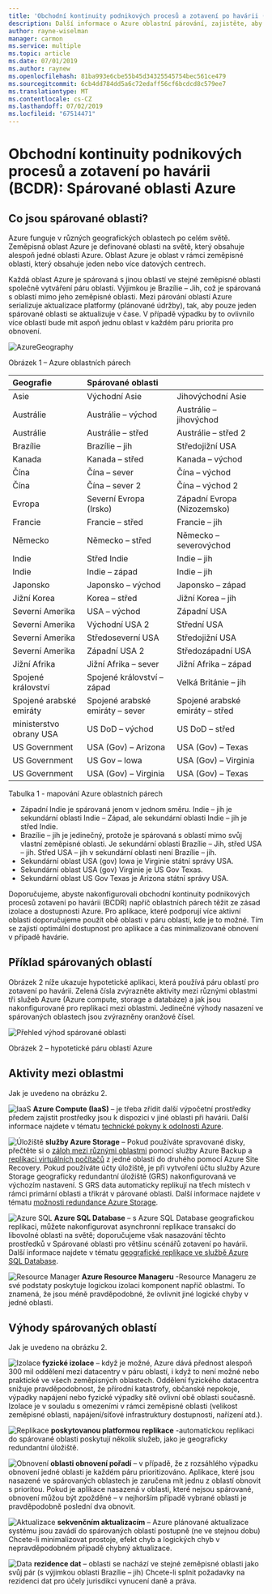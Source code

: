 ```yaml
---
title: 'Obchodní kontinuity podnikových procesů a zotavení po havárii (BCDR): Spárované oblasti Azure | Dokumentace Microsoftu'
description: Další informace o Azure oblastní párování, zajistěte, aby aplikace byly odolné při výpadku datového centra.
author: rayne-wiselman
manager: carmon
ms.service: multiple
ms.topic: article
ms.date: 07/01/2019
ms.author: raynew
ms.openlocfilehash: 81ba993e6cbe55b45d34325545754bec561ce479
ms.sourcegitcommit: 6cb4dd784dd5a6c72edaff56cf6bcdcd8c579ee7
ms.translationtype: MT
ms.contentlocale: cs-CZ
ms.lasthandoff: 07/02/2019
ms.locfileid: "67514471"
---
```

# <a name="business-continuity-and-disaster-recovery-bcdr-azure-paired-regions"></a>Obchodní kontinuity podnikových procesů a zotavení po havárii (BCDR): Spárované oblasti Azure

## <a name="what-are-paired-regions"></a>Co jsou spárované oblasti?

Azure funguje v různých geografických oblastech po celém světě. Zeměpisná oblast Azure je definované oblasti na světě, který obsahuje alespoň jedné oblasti Azure. Oblast Azure je oblast v rámci zeměpisné oblasti, který obsahuje jeden nebo více datových centrech.

Každá oblast Azure je spárovaná s jinou oblastí ve stejné zeměpisné oblasti společně vytváření páru oblastí. Výjimkou je Brazílie – Jih, což je spárovaná s oblastí mimo jeho zeměpisné oblasti. Mezi párování oblastí Azure serializuje aktualizace platformy (plánované údržby), tak, aby pouze jeden spárované oblasti se aktualizuje v čase. V případě výpadku by to ovlivnilo více oblastí bude mít aspoň jednu oblast v každém páru priorita pro obnovení.

![AzureGeography](./media/best-practices-availability-paired-regions/GeoRegionDataCenter.png)

Obrázek 1 – Azure oblastních párech

| Geografie | Spárované oblasti |  |
|:--- |:--- |:--- |
| Asie |Východní Asie |Jihovýchodní Asie |
| Austrálie |Austrálie – východ |Austrálie – jihovýchod |
| Austrálie |Austrálie – střed |Austrálie – střed 2 |
| Brazílie |Brazílie – jih |Středojižní USA |
| Kanada |Kanada – střed |Kanada – východ |
| Čína |Čína – sever |Čína – východ|
| Čína |Čína – sever 2 |Čína – východ 2|
| Evropa |Severní Evropa (Irsko) |Západní Evropa (Nizozemsko) |
| Francie |Francie – střed|Francie – jih|
| Německo |Německo – střed |Německo – severovýchod |
| Indie |Střed Indie |Indie – jih |
| Indie |Indie – západ |Indie – jih |
| Japonsko |Japonsko – východ |Japonsko – západ |
| Jižní Korea |Korea – střed |Jižní Korea – jih |
| Severní Amerika |USA – východ |Západní USA |
| Severní Amerika |Východní USA 2 |Střední USA |
| Severní Amerika |Středoseverní USA |Středojižní USA |
| Severní Amerika |Západní USA 2 |Středozápadní USA 
| Jižní Afrika | Jižní Afrika – sever | Jižní Afrika – západ
| Spojené království |Spojené království – západ |Velká Británie – jih |
| Spojené arabské emiráty | Spojené arabské emiráty – sever | Spojené arabské emiráty – střed
| ministerstvo obrany USA |US DoD – východ |US DoD – střed |
| US Government |USA (Gov) – Arizona |USA (Gov) – Texas |
| US Government |US Gov – Iowa |USA (Gov) – Virginia |
| US Government |USA (Gov) – Virginia |USA (Gov) – Texas |

Tabulka 1 - mapování Azure oblastních párech

- Západní Indie je spárovaná jenom v jednom směru. Indie – jih je sekundární oblasti Indie – Západ, ale sekundární oblasti Indie – jih je střed Indie.
- Brazílie – jih je jedinečný, protože je spárovaná s oblastí mimo svůj vlastní zeměpisné oblasti. Je sekundární oblasti Brazílie – Jih, střed USA – jih. Střed USA – jih v sekundární oblasti není Brazílie – jih.
- Sekundární oblast USA (gov) Iowa je Virginie státní správy USA.
- Sekundární oblast USA (gov) Virginie je US Gov Texas.
- Sekundární oblast US Gov Texas je Arizona státní správy USA.


Doporučujeme, abyste nakonfigurovali obchodní kontinuity podnikových procesů zotavení po havárii (BCDR) napříč oblastních párech těžit ze zásad izolace a dostupnosti Azure. Pro aplikace, které podporují více aktivní oblasti doporučujeme použít obě oblasti v páru oblastí, kde je to možné. Tím se zajistí optimální dostupnost pro aplikace a čas minimalizované obnovení v případě havárie. 

## <a name="an-example-of-paired-regions"></a>Příklad spárovaných oblastí
Obrázek 2 níže ukazuje hypotetické aplikaci, která používá páru oblastí pro zotavení po havárii. Zelená čísla zvýrazněte aktivity mezi různými oblastmi tři služeb Azure (Azure compute, storage a databáze) a jak jsou nakonfigurované pro replikaci mezi oblastmi. Jedinečné výhody nasazení ve spárovaných oblastech jsou zvýrazněny oranžové čísel.

![Přehled výhod spárované oblasti](./media/best-practices-availability-paired-regions/PairedRegionsOverview2.png)

Obrázek 2 – hypotetické páru oblastí Azure

## <a name="cross-region-activities"></a>Aktivity mezi oblastmi
Jak je uvedeno na obrázku 2.

![IaaS](./media/best-practices-availability-paired-regions/1Green.png) **Azure Compute (IaaS)** – je třeba zřídit další výpočetní prostředky předem zajistit prostředky jsou k dispozici v jiné oblasti při havárii. Další informace najdete v tématu [technické pokyny k odolnosti Azure](resiliency/resiliency-technical-guidance.md).

![Úložiště](./media/best-practices-availability-paired-regions/2Green.png) **služby Azure Storage** – Pokud používáte spravované disky, přečtěte si o [záloh mezi různými oblastmi](https://docs.microsoft.com/azure/architecture/resiliency/recovery-loss-azure-region#virtual-machines) pomocí služby Azure Backup a [replikaci virtuálních počítačů](https://docs.microsoft.com/azure/site-recovery/azure-to-azure-tutorial-enable-replication) z jedné oblasti do druhého pomocí Azure Site Recovery. Pokud používáte účty úložiště, je při vytvoření účtu služby Azure Storage geograficky redundantní úložiště (GRS) nakonfigurovaná ve výchozím nastavení. S GRS data automaticky replikují na třech místech v rámci primární oblasti a třikrát v párované oblasti. Další informace najdete v tématu [možnosti redundance Azure Storage](storage/common/storage-redundancy.md).

![Azure SQL](./media/best-practices-availability-paired-regions/3Green.png) **Azure SQL Database** – s Azure SQL Database geografickou replikaci, můžete nakonfigurovat asynchronní replikace transakcí do libovolné oblasti na světě; doporučujeme však nasazování těchto prostředků v Spárované oblasti pro většinu scénářů zotavení po havárii. Další informace najdete v tématu [geografické replikace ve službě Azure SQL Database](sql-database/sql-database-geo-replication-overview.md).

![Resource Manager](./media/best-practices-availability-paired-regions/4Green.png) **Azure Resource Manageru** -Resource Manageru ze své podstaty poskytuje logickou izolaci komponent napříč oblastmi. To znamená, že jsou méně pravděpodobné, že ovlivnit jiné logické chyby v jedné oblasti.

## <a name="benefits-of-paired-regions"></a>Výhody spárovaných oblastí
Jak je uvedeno na obrázku 2.  

![Izolace](./media/best-practices-availability-paired-regions/5Orange.png)
**fyzické izolace** – když je možné, Azure dává přednost alespoň 300 mil oddělení mezi datacentry v páru oblastí, i když to není možné nebo praktické ve všech zeměpisných oblastech. Oddělení fyzického datacentra snižuje pravděpodobnost, že přírodní katastrofy, občanské nepokoje, výpadky napájení nebo fyzické výpadky sítě ovlivní obě oblasti současně. Izolace je v souladu s omezeními v rámci zeměpisné oblasti (velikost zeměpisné oblasti, napájení/síťové infrastruktury dostupnosti, nařízení atd.).  

![Replikace](./media/best-practices-availability-paired-regions/6Orange.png)
**poskytovanou platformou replikace** -automatickou replikaci do spárované oblasti poskytují několik služeb, jako je geograficky redundantní úložiště.

![Obnovení](./media/best-practices-availability-paired-regions/7Orange.png)
**oblasti obnovení pořadí** – v případě, že z rozsáhlého výpadku obnovení jedné oblasti je každém páru prioritizováno. Aplikace, které jsou nasazené ve spárovaných oblastech je zaručena mít jednu z oblastí obnovit s prioritou. Pokud je aplikace nasazená v oblasti, které nejsou spárované, obnovení můžou být zpožděné – v nejhorším případě vybrané oblasti je pravděpodobně poslední dva obnovit.

![Aktualizace](./media/best-practices-availability-paired-regions/8Orange.png)
**sekvenčním aktualizacím** – Azure plánované aktualizace systému jsou zavádí do spárovaných oblastí postupně (ne ve stejnou dobu) Chcete-li minimalizovat prostoje, efekt chyb a logických chyb v nepravděpodobném případě chybný aktualizace.

![Data](./media/best-practices-availability-paired-regions/9Orange.png)
**rezidence dat** – oblasti se nachází ve stejné zeměpisné oblasti jako svůj pár (s výjimkou oblasti Brazílie – jih) Chcete-li splnit požadavky na rezidenci dat pro účely jurisdikci vynucení daně a práva.
